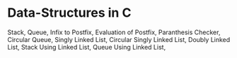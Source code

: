 # Data-Structures in C
Stack,
Queue,
Infix to Postfix,
Evaluation of Postfix,
Paranthesis Checker,
Circular Queue,
Singly Linked List,
Circular Singly Linked List,
Doubly Linked List,
Stack Using Linked List,
Queue Using Linked List,
